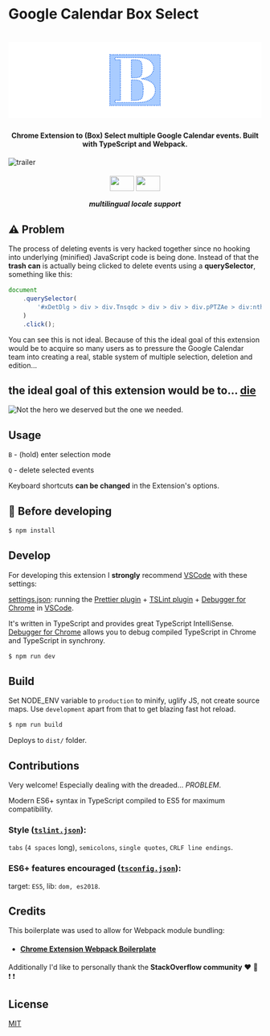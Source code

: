 # Google Calendar Box Select

# ![logo](docs/img/main_logo.png)

<h4 align="center">Chrome Extension to (Box) Select multiple Google Calendar events. Built with TypeScript and Webpack. </h4>

![trailer](docs/img/demo.gif)

<h5 align="center">
<img src="https://upload.wikimedia.org/wikipedia/en/thumb/1/12/Flag_of_Poland.svg/320px-Flag_of_Poland.svg.png" height="30" width="48"/> <img src="https://upload.wikimedia.org/wikipedia/commons/thumb/a/ae/Flag_of_the_United_Kingdom.svg/320px-Flag_of_the_United_Kingdom.svg.png" height="30" width="48" />

multilingual locale support

</h5>

## :warning: Problem

The process of deleting events is very hacked together since no hooking into underlying (minified) JavaScript code is being done.
Instead of that the **trash can** is actually being clicked to delete events using a **querySelector**, something like this:

```javascript
document
	.querySelector(
		'#xDetDlg > div > div.Tnsqdc > div > div > div.pPTZAe > div:nth-child(2) > div'
	)
	.click();
```

You can see this is not ideal.
Because of this the ideal goal of this extension would be to acquire so many users as to pressure the Google Calendar team into creating a real, stable system of multiple selection, deletion and edition...

## the ideal goal of this extension would be to... [**die**](https://getyarn.io/yarn-clip/9f143220-ed9d-4525-b4ef-b37fd5413768)

![Not the hero we deserved but the one we needed.](https://i.imgur.com/NN4nmKR.gif)

## Usage

`B` - (hold) enter selection mode

`Q` - delete selected events

Keyboard shortcuts **can be changed** in the Extension's options.

## :construction: Before developing

```bash
$ npm install
```

## Develop

For developing this extension I **strongly** recommend [VSCode][vscode] with these settings:

[settings.json](.vscode/settings.json): running the [Prettier plugin][prettier] + [TSLint plugin][tslint] + [Debugger for Chrome][debugger] in [VSCode][vscode].

It's written in TypeScript and provides great TypeScript IntelliSense.
[Debugger for Chrome][debugger] allows you to debug compiled TypeScript in Chrome and TypeScript in synchrony.

[prettier]: https://marketplace.visualstudio.com/items?itemName=esbenp.prettier-vscode
[tslint]: https://marketplace.visualstudio.com/items?itemName=ms-vscode.vscode-typescript-tslint-plugin
[debugger]: https://marketplace.visualstudio.com/items?itemName=msjsdiag.debugger-for-chrome
[vscode]: https://code.visualstudio.com/

```bash
$ npm run dev
```

## Build

Set NODE_ENV variable to `production` to minify, uglify JS, not create source maps. Use `development` apart from that to get blazing fast hot reload.

```bash
$ npm run build
```

Deploys to `dist/` folder.

## Contributions

Very welcome! Especially dealing with the dreaded... _PROBLEM_.

Modern ES6+ syntax in TypeScript compiled to ES5 for maximum compatibility.

### Style ([`tslint.json`](src/tslint.json)):
`tabs` (`4 spaces` long), `semicolons`, `single quotes`, `CRLF line endings`.

### ES6+ features encouraged ([`tsconfig.json`](src/tsconfig.json)):
target: `ES5`, lib: `dom, es2018`.

## Credits

This boilerplate was used to allow for Webpack module bundling:

-   #### [Chrome Extension Webpack Boilerplate](https://github.com/samuelsimoes/chrome-extension-webpack-boilerplate)

Additionally I'd like to personally thank the **StackOverflow community** :heart: :sparkling_heart: :exclamation: :exclamation:

## License

[MIT](LICENSE)
